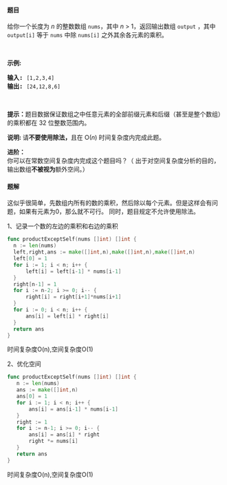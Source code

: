 #### 题目
<p>给你一个长度为&nbsp;<em>n</em>&nbsp;的整数数组&nbsp;<code>nums</code>，其中&nbsp;<em>n</em> &gt; 1，返回输出数组&nbsp;<code>output</code>&nbsp;，其中 <code>output[i]</code>&nbsp;等于&nbsp;<code>nums</code>&nbsp;中除&nbsp;<code>nums[i]</code>&nbsp;之外其余各元素的乘积。</p>

<p>&nbsp;</p>

<p><strong>示例:</strong></p>

<pre><strong>输入:</strong> <code>[1,2,3,4]</code>
<strong>输出:</strong> <code>[24,12,8,6]</code></pre>

<p>&nbsp;</p>

<p><strong>提示：</strong>题目数据保证数组之中任意元素的全部前缀元素和后缀（甚至是整个数组）的乘积都在 32 位整数范围内。</p>

<p><strong>说明: </strong>请<strong>不要使用除法，</strong>且在&nbsp;O(<em>n</em>) 时间复杂度内完成此题。</p>

<p><strong>进阶：</strong><br>
你可以在常数空间复杂度内完成这个题目吗？（ 出于对空间复杂度分析的目的，输出数组<strong>不被视为</strong>额外空间。）</p>


 #### 题解
 这似乎很简单，先数组内所有的数的乘积，然后除以每个元素。但是这样会有问题，如果有元素为0，那么就不可行。
 同时，题目规定不允许使用除法。
 
 1、记录一个数的左边的乘积和右边的乘积
  ```go
 func productExceptSelf(nums []int) []int {
 	n := len(nums)
 	left,right,ans := make([]int,n),make([]int,n),make([]int,n)
 	left[0] = 1
 	for i := 1; i < n; i++ {
 		left[i] = left[i-1] * nums[i-1]
 	}
 	right[n-1] = 1
 	for i := n-2; i >= 0; i-- {
 		right[i] = right[i+1]*nums[i+1]
 	}
 	for i := 0; i < n; i++ {
 		ans[i] = left[i] * right[i]
 	}
 	return ans
 }
 ```
 时间复杂度O(n),空间复杂度O(1)

 2、优化空间
 ```go
func productExceptSelf(nums []int) []int {
	n := len(nums)
	ans := make([]int,n)
	ans[0] = 1
	for i := 1; i < n; i++ {
		ans[i] = ans[i-1] * nums[i-1]
	}
	right := 1
	for i := n-1; i >= 0; i-- {
		ans[i] = ans[i] * right
		right *= nums[i]
	}
	return ans
}
```
 时间复杂度O(n),空间复杂度O(1)